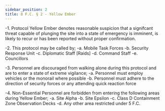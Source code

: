 ```yaml
---
sidebar_position: 2
title: 8 F.C. § 2 - Yellow Ember
---
```


-1. Protocol Yellow Ember denotes reasonable suspicion that a signifcant threat capable of plunging the site into a state of emergency is imminent, is likely to recur or has been reported without proper confirmation.

-2. This protocol may be called by;
-a. Mobile Task Forces
-b. Security Response Unit
-c. Diplomatic Staff [Raids]
-d. Command Staff
-e. Councillors

-3. Personnel are discouraged from walking alone during this protocol and are to enter a state of extreme vigilance;
-a. Personnel must employ vehicles or the monorail where possible
-b. Personnel must adhere to the direction of security forces or any attending quick reaction force

-4. Non-Essential Personnel are forbidden from entering the following areas during Yellow Ember;
-a. Site Alpha
-b. Site Epsilon
-c. Class D Containment Zone Observation Decks
-d. Any other area restricted under 5 F.C.

